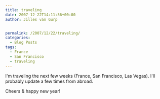 ```yaml
---
title: traveling
date: 2007-12-22T14:11:56+00:00
author: Jilles van Gurp


permalink: /2007/12/22/traveling/
categories:
  - Blog Posts
tags:
  - France
  - San Francisco
  - traveling
---
```

I'm traveling the next few weeks (France, San Francisco, Las Vegas). I'll probably update a few times from abroad.

Cheers & happy new year!